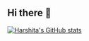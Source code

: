 ## Hi there 👋

<!--
**JamadadeHarshita/JamadadeHarshita** is a ✨ _special_ ✨ repository because its `README.md` (this file) appears on your GitHub profile.

Here are some ideas to get you started:

- 🔭 I’m currently working on ...
- 🌱 I’m currently learning ...
- 👯 I’m looking to collaborate on ...
- 🤔 I’m looking for help with ...
- 💬 Ask me about ...
- 📫 How to reach me: ...
- 😄 Pronouns: ...
- ⚡ Fun fact: ...
-->

[![Harshita's GitHub stats](https://github-readme-stats.vercel.app/api?username=JamadadeHarshita&show_icons=true&theme=tokyonight)](https://github.com/anuraghazra/github-readme-stats)
